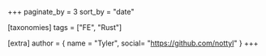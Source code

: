 +++
paginate_by = 3
sort_by = "date"

[taxonomies]
tags = ["FE", "Rust"]

[extra]
author = { name = "Tyler", social= "https://github.com/nottyl" }
+++
